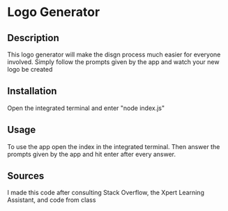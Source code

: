 # Logo Generator

## Description
This logo generator will make the disgn process much easier for everyone involved. Simply follow the prompts given by the app and watch your new logo be created 

## Installation
Open the integrated terminal and enter "node index.js"

## Usage
To use the app open the index in the integrated terminal. Then answer the prompts given by the app and hit enter after every answer. 

## Sources
I made this code after consulting Stack Overflow, the Xpert Learning Assistant, and code from class
